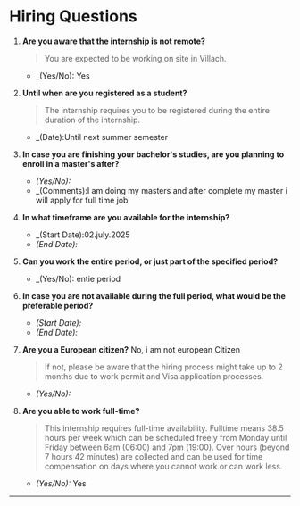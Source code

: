 # Hiring Questions

1. **Are you aware that the internship is not remote?**

   > You are expected to be working on site in Villach.

   - \_(Yes/No): Yes

2. **Until when are you registered as a student?**

   > The internship requires you to be registered during the entire duration of the internship.

   - \_(Date):Until next summer semester

3. **In case you are finishing your bachelor's studies, are you planning to enroll in a master's after?**

   - _(Yes/No):_
   - \_(Comments):I am doing my masters and after complete my master i will apply for full time job

4. **In what timeframe are you available for the internship?**

   - \_(Start Date):02.july.2025
   - _(End Date):_

5. **Can you work the entire period, or just part of the specified period?**

   - \_(Yes/No): entie period

6. **In case you are not available during the full period, what would be the preferable period?**

   - _(Start Date):_
   - _(End Date):_

7. **Are you a European citizen?**
   No, i am not european Citizen

   > If not, please be aware that the hiring process might take up to 2 months due to work permit and Visa application processes.

   - _(Yes/No):_

8. **Are you able to work full-time?**
   > This internship requires full-time availability. Fulltime means 38.5 hours per week which can be scheduled freely from Monday until Friday between 6am (06:00) and 7pm (19:00). Over hours (beyond 7 hours 42 minutes) are collected and can be used for time compensation on days where you cannot work or can work less.
   - _(Yes/No):_ Yes

---
